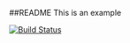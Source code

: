 ##README
This is an example

[![Build Status](https://2711-186-64-221-41.ngrok.io/buildStatus/icon?job=instavote%2Fworker-build)](https://2711-186-64-221-41.ngrok.io/job/instavote/job/worker-build/)
